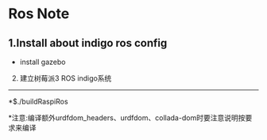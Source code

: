 Ros Note
========

1.Install about indigo ros config
--------------------------
* install gazebo

2. 建立树莓派3 ROS indigo系统
---------------------------
*$./buildRaspiRos

*注意:编译额外urdfdom_headers、urdfdom、collada-dom时要注意说明按要求来编译




